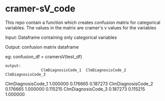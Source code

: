 # cramer-sV_code
This repo contain a function which creates confusion matrix for categorical variables. The values in the matrix are cramer's v values for the variables

Input: Dataframe containing only categorical variables

Output: confusion matrix dataframe

eg: confusion_df = cramersV(test_df)
    
    output: 
                    ClmDiagnosisCode_1	ClmDiagnosisCode_2	ClmDiagnosisCode_3
ClmDiagnosisCode_1	1.000000	          0.176665	          0.187273
ClmDiagnosisCode_2	0.176665	          1.000000	          0.115215
ClmDiagnosisCode_3	0.187273	          0.115215	          1.000000
